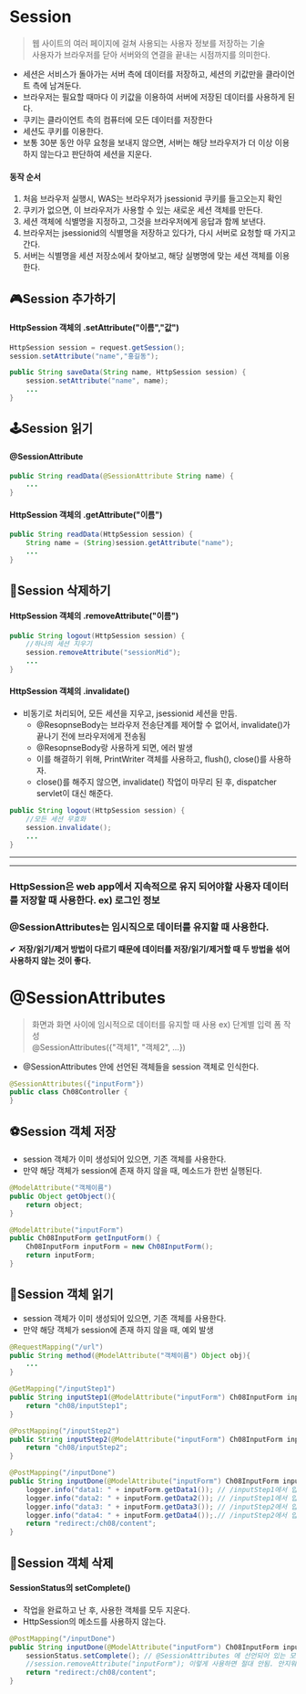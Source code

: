 
# Session 
> 웹 사이트의 여러 페이지에 걸쳐 사용되는 사용자 정보를 저장하는 기술   
> 사용자가 브라우저를 닫아 서버와의 연결을 끝내는 시점까지를 의미한다.
- 세션은 서비스가 돌아가는 서버 측에 데이터를 저장하고, 세션의 키값만을 클라이언트 측에 남겨둔다.
- 브라우저는 필요할 때마다 이 키값을 이용하여 서버에 저장된 데이터를 사용하게 된다.
- 쿠키는 클라이언트 측의 컴퓨터에 모든 데이터를 저장한다
- 세션도 쿠키를 이용한다.
- 보통 30분 동안 아무 요청을 보내지 않으면, 서버는 해당 브라우저가 더 이상 이용하지 않는다고 판단하여
세션을 지운다.

#### 동작 순서
1. 처음 브라우저 실행시, WAS는 브라우저가 jsessionid 쿠키를 들고오는지 확인
2. 쿠키가 없으면, 이 브라우저가 사용할 수 있는 새로운 세션 객체를 만든다.
3. 세션 객체에 식별명을 지정하고, 그것을 브라우저에게 응답과 함께 보낸다.
4. 브라우저는 jsessionid의 식별명을 저장하고 있다가, 다시 서버로 요청할 때 가지고 간다.
5. 서버는 식별명을 세션 저장소에서 찾아보고, 해당 실병명에 맞는 세션 객체를 이용한다.


## 🎮Session 추가하기

#### HttpSession 객체의 .setAttribute("이름","값")

```java
HttpSession session = request.getSession();
session.setAttribute("name","홍길동");
```
```java
public String saveData(String name, HttpSession session) {
	session.setAttribute("name", name);
	...
}
```

## 🕹Session 읽기
####  @SessionAttribute
```java
public String readData(@SessionAttribute String name) {
	...
}
```
#### HttpSession 객체의 .getAttribute("이름")

```java
public String readData(HttpSession session) {
	String name = (String)session.getAttribute("name");
	...
}
```
## 🎰Session 삭제하기
#### HttpSession 객체의 .removeAttribute("이름") 
```java
public String logout(HttpSession session) {
	//하나의 세션 지우기
	session.removeAttribute("sessionMid");
	...
}
```
#### HttpSession 객체의 .invalidate()
- 비동기로 처리되어, 모든 세션을 지우고, jsessionid 세션을 만듬.
	- @ResopnseBody는 브라우저 전송단계를 제어할 수 없어서, invalidate()가 끝나기 전에 브라우저에게 전송됨
	- @ResopnseBody랑 사용하게 되면, 에러 발생
	- 이를 해결하기 위해, PrintWriter 객체를 사용하고, flush(), close()를 사용하자.
	- close()를 해주지 않으면, invalidate() 작업이 마무리 된 후, dispatcher servlet이 대신 해준다.
```java
public String logout(HttpSession session) {
	//모든 세션 무효화
	session.invalidate();
	...
}
```
<hr/>
<hr/>

### HttpSession은 web app에서 지속적으로 유지 되어야할 사용자 데이터를 저장할 때 사용한다. ex) 로그인 정보
### @SessionAttributes는 임시직으로 데이터를 유지할 때 사용한다.

✔ **저장/읽기/제거 방법이 다르기  때문에 데이터를  저장/읽기/제거할 때 두 방법을 섞어 사용하지 않는 것이 좋다.**



# @SessionAttributes
> 화면과 화면 사이에 임시적으로 데이터를 유지할 때 사용 ex) 단계별 입력 폼 작성   
> @SessionAttributes({"객체1", "객체2", ...}) 
- @SessionAttributes 안에 선언된 객체들을 session 객체로 인식한다.

```java
@SessionAttributes({"inputForm"})
public class Ch08Controller {
}
```

## ⚽Session 객체 저장
- session 객체가 이미 생성되어 있으면, 기존 객체를 사용한다.
- 만약 해당 객체가 session에 존재 하지 않을 때, 메소드가 한번 실행된다.
```java
@ModelAttribute("객체이름")
public Object getObject(){
	return object;
}
```
```java
@ModelAttribute("inputForm")
public Ch08InputForm getInputForm() {
	Ch08InputForm inputForm = new Ch08InputForm();
	return inputForm;
}
```
## 🏀Session 객체 읽기
- session 객체가 이미 생성되어 있으면, 기존 객체를 사용한다.
- 만약 해당 객체가 session에 존재 하지 않을 때, 예외 발생
```java
@RequestMapping("/url")
public String method(@ModelAttribute("객체이름") Object obj){
	...
}
```
```java
@GetMapping("/inputStep1")
public String inputStep1(@ModelAttribute("inputForm") Ch08InputForm inputForm) {
	return "ch08/inputStep1";
}

@PostMapping("/inputStep2")
public String inputStep2(@ModelAttribute("inputForm") Ch08InputForm inputForm) {
	return "ch08/inputStep2";
}

@PostMapping("/inputDone")
public String inputDone(@ModelAttribute("inputForm") Ch08InputForm inputForm) {
	logger.info("data1: " + inputForm.getData1()); // /inputStep1에서 입력함
	logger.info("data2: " + inputForm.getData2()); // /inputStep1에서 입력함
	logger.info("data3: " + inputForm.getData3()); // /inputStep2에서 입력함
	logger.info("data4: " + inputForm.getData4());.// /inputStep2에서 입력함
	return "redirect:/ch08/content";
}
```

## 🏈Session 객체 삭제
#### SessionStatus의 setComplete()
- 작업을 완료하고 난 후, 사용한 객체를 모두 지운다.
- HttpSession의 메소드를 사용하지 않는다.
```java
@PostMapping("/inputDone")
public String inputDone(@ModelAttribute("inputForm") Ch08InputForm inputForm, SessionStatus sessionStatus) {
	sessionStatus.setComplete(); // @SessionAttributes 에 선언되어 있는 모든 세션 제거
	//session.removeAttribute("inputForm"); 이렇게 사용하면 절대 안됨. 안지워짐.
	return "redirect:/ch08/content";
}

```